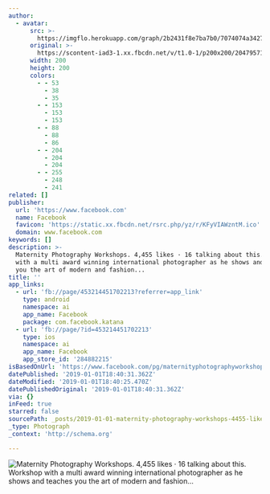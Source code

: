 ```yaml
---
author:
  - avatar:
      src: >-
        https://imgflo.herokuapp.com/graph/2b2431f8e7ba7b0/7074074a3427adc4df3850910ed875db/noop.jpg?input=https%3A%2F%2Fscontent-iad3-1.xx.fbcdn.net%2Fv%2Ft1.0-1%2Fp200x200%2F20479571_454801341543524_8270034392868359022_n.jpg%3F_nc_cat%3D105%26_nc_ht%3Dscontent-iad3-1.xx%26oh%3D99f1e9862a0598771cfd99e9fdc1c17a%26oe%3D5CC8BF3E
      original: >-
        https://scontent-iad3-1.xx.fbcdn.net/v/t1.0-1/p200x200/20479571_454801341543524_8270034392868359022_n.jpg?_nc_cat=105&_nc_ht=scontent-iad3-1.xx&oh=99f1e9862a0598771cfd99e9fdc1c17a&oe=5CC8BF3E
      width: 200
      height: 200
      colors:
        - - 53
          - 38
          - 35
        - - 153
          - 153
          - 153
        - - 88
          - 88
          - 86
        - - 204
          - 204
          - 204
        - - 255
          - 248
          - 241
related: []
publisher:
  url: 'https://www.facebook.com'
  name: Facebook
  favicon: 'https://static.xx.fbcdn.net/rsrc.php/yz/r/KFyVIAWzntM.ico'
  domain: www.facebook.com
keywords: []
description: >-
  Maternity Photography Workshops. 4,455 likes · 16 talking about this. Workshop
  with a multi award winning international photographer as he shows and teaches
  you the art of modern and fashion...
title: ''
app_links:
  - url: 'fb://page/453214451702213?referrer=app_link'
    type: android
    namespace: ai
    app_name: Facebook
    package: com.facebook.katana
  - url: 'fb://page/?id=453214451702213'
    type: ios
    namespace: ai
    app_name: Facebook
    app_store_id: '284882215'
isBasedOnUrl: 'https://www.facebook.com/pg/maternityphotographyworkshops/reviews/'
datePublished: '2019-01-01T18:40:31.362Z'
dateModified: '2019-01-01T18:40:25.470Z'
datePublishedOriginal: '2019-01-01T18:40:31.362Z'
via: {}
inFeed: true
starred: false
sourcePath: _posts/2019-01-01-maternity-photography-workshops-4455-likes-16-talking-ab.md
_type: Photograph
_context: 'http://schema.org'

---
```

![Maternity Photography Workshops. 4,455 likes · 16 talking about this. Workshop with a multi award winning international photographer as he shows and teaches you the art of modern and fashion...](https://scontent-iad3-1.xx.fbcdn.net/v/t1.0-1/p200x200/20479571_454801341543524_8270034392868359022_n.jpg?_nc_cat=105&_nc_ht=scontent-iad3-1.xx&oh=99f1e9862a0598771cfd99e9fdc1c17a&oe=5CC8BF3E)